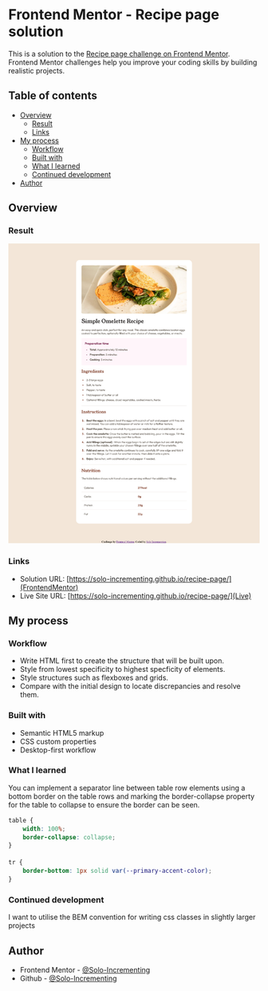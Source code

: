 # Frontend Mentor - Recipe page solution

This is a solution to the [Recipe page challenge on Frontend Mentor](https://www.frontendmentor.io/challenges/recipe-page-KiTsR8QQKm). Frontend Mentor challenges help you improve your coding skills by building realistic projects.

## Table of contents

- [Overview](#overview)
  - [Result](#result)
  - [Links](#links)
- [My process](#my-process)
  - [Workflow](#workflow)
  - [Built with](#built-with)
  - [What I learned](#what-i-learned)
  - [Continued development](#continued-development)
- [Author](#author)

## Overview

### Result

![Screenshot](./assets/images/final-page-screenshot.png)

### Links

- Solution URL: [https://solo-incrementing.github.io/recipe-page/](FrontendMentor)
- Live Site URL: [https://solo-incrementing.github.io/recipe-page/](Live)

## My process

### Workflow

- Write HTML first to create the structure that will be built upon.
- Style from lowest specificity to highest specficity of elements.
- Style structures such as flexboxes and grids.
- Compare with the initial design to locate discrepancies and resolve them.

### Built with

- Semantic HTML5 markup
- CSS custom properties
- Desktop-first workflow

### What I learned

You can implement a separator line between table row elements using a bottom border on the table rows and marking the border-collapse property for the table to collapse to ensure the border can be seen.

```css
table {
	width: 100%;
	border-collapse: collapse;
}

tr {
	border-bottom: 1px solid var(--primary-accent-color);
}
```

### Continued development

I want to utilise the BEM convention for writing css classes in slightly larger projects

## Author

- Frontend Mentor - [@Solo-Incrementing](https://www.frontendmentor.io/profile/Solo-Incrementing)
- Github - [@Solo-Incrementing](https://github.com/Solo-Incrementing)
